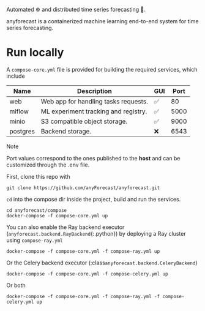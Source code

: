 Automated ⚙️ and distributed time series forecasting 🚀.

anyforecast is a containerized machine learning end-to-end system for time 
series forecasting. 


# Run locally
A ``compose-core.yml`` file is provided for building the required services,
which include

| Name     | Description                          | GUI | Port |
|----------|--------------------------------------|-----|------|
| web      | Web app for handling tasks requests. | ✅   | 80   |
| mlflow   | ML experiment tracking and registry. | ✅   | 5000 |
| minio    | S3 compatible object storage.        | ✅   | 9000 |
| postgres | Backend storage.                     | ❌   | 6543 |

> [!NOTE]
> Port values correspond to the ones published to the **host** and can be customized through the .env file.

First, clone this repo with
```
git clone https://github.com/anyForecast/anyforecast.git
```

`cd` into the compose dir inside the project, build and run the services.
```
cd anyforecast/compose
docker-compose -f compose-core.yml up
```

You can also enable the Ray backend executor 
(`anyforecast.backend.RayBackend`{:.python}) by deploying a Ray cluster using 
``compose-ray.yml``
```
docker-compose -f compose-core.yml -f compose-ray.yml up
```

Or the Celery backend executor (:class`anyforecast.backend.CeleryBackend`)
```
docker-compose -f compose-core.yml -f compose-celery.yml up
```

Or both
```
docker-compose -f compose-core.yml -f compose-ray.yml -f compose-celery.yml up
```

